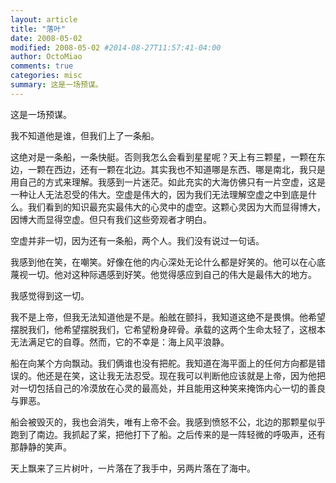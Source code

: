 ```yaml
---
layout: article
title: "落叶"
date: 2008-05-02
modified: 2008-05-02 #2014-08-27T11:57:41-04:00
author: OctoMiao
comments: true
categories: misc
summary: 这是一场预谋。
---
```


这是一场预谋。

我不知道他是谁，但我们上了一条船。

这绝对是一条船，一条快艇。否则我怎么会看到星星呢？天上有三颗星，一颗在东边，一颗在西边，还有一颗在北边。其实我也不知道哪是东西、哪是南北，我只是用自己的方式来理解。我感到一片迷茫。如此充实的大海仿佛只有一片空虚，这是一种让人无法忍受的伟大。空虚是伟大的，因为我们无法理解空虚之中到底是什么。我们看到的知识最充实最伟大的心灵中的虚空。这颗心灵因为大而显得博大，因博大而显得空虚。但只有我们这些旁观者才明白。

空虚并非一切，因为还有一条船，两个人。我们没有说过一句话。

我感到他在笑，在嘲笑。好像在他的内心深处无论什么都是好笑的。他可以在心底蔑视一切。他对这种际遇感到好笑。他觉得感应到自己的伟大是最伟大的地方。

我感觉得到这一切。

我不是上帝，但我无法知道他是不是。船舷在颤抖，我知道这绝不是畏惧。他希望摆脱我们，他希望摆脱我们，它希望粉身碎骨。承载的这两个生命太轻了，这根本无法满足它的自尊。然而，它的不幸是：海上风平浪静。

船在向某个方向飘动。我们俩谁也没有把舵。我知道在海平面上的任何方向都是错误的。他还是在笑，这让我无法忍受。现在我可以判断他应该就是上帝，因为他把对一切包括自己的冷漠放在心灵的最高处，并且能用这种笑来掩饰内心一切的善良与罪恶。

船会被毁灭的，我也会消失，唯有上帝不会。我感到愤怒不公，北边的那颗星似乎跑到了南边。我抓起了桨，把他打下了船。之后传来的是一阵轻微的呼吸声，还有那静静的笑声。

天上飘来了三片树叶，一片落在了我手中，另两片落在了海中。
